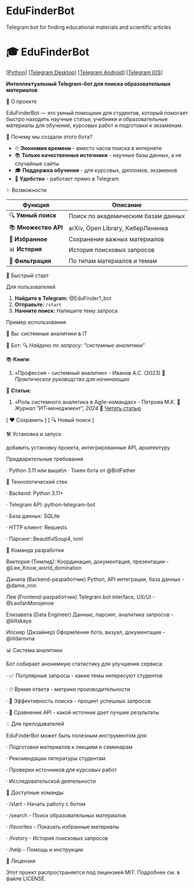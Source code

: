 # EduFinderBot
Telegram bot for finding educational materials and scientific articles
# 🎓 EduFinderBot

[[Python](https://www.python.org/downloads/)]
[[Telegram Desktop](https://desktop.telegram.org/)]
[[Telegram Android](https://telegram.org/android?setln=ru&ysclid=mgzdlmah7o238445997)]
[[Telegram IOS](https://apps.apple.com/ru/app/telegram-messenger/id686449807)]


**Интеллектуальный Telegram-бот для поиска образовательных материалов**

📖 О проекте

EduFinderBot — это умный помощник для студентов, который помогает быстро находить научные статьи, учебники и образовательные материалы для обучения, курсовых работ и подготовки к экзаменам.

🎯 Почему мы создали этого бота?

- ⏱ **Экономия времени** - вместо часов поиска в интернете
- 📚 **Только качественные источники** - научные базы данных, а не случайные сайты
- 🎓 **Поддержка обучения** - для курсовых, дипломов, экзаменов
- 💬 **Удобство** - работает прямо в Telegram

✨ Возможности

| Функция | Описание |
|---------|----------|
| 🔍 **Умный поиск** | Поиск по академическим базам данных |
| 📚 **Множество API** | arXiv, Open Library, КиберЛенинка |
| 💾 **Избранное** | Сохранение важных материалов |
| 📊 **История** | История поисковых запросов |
| 🎯 **Фильтрация** | По типам материалов и темам |

🚀 Быстрый старт

Для пользователей

1. **Найдите в Telegram:** @EduFinder1_bot
2. **Отправьте:** `/start`
3. **Начните поиск:** Напишите тему запроса

Пример использования

👤 Вы: системные аналитики в IT

🤖 Бот: 🔍 *Найдено по запросу: "системные аналитики"*

📚 **Книги:**
1. «Профессия - системный аналитик» - Иванов А.С. (2023)
   📖 _Практическое руководство для начинающих_

📄 **Статьи:**
1. «Роль системного аналитика в Agile-командах» - Петрова М.К.
   🏢 _Журнал "ИТ-менеджмент", 2024_
   🔗 [Читать статью](ссылка)

[ ❤️ Сохранить ] [ 🔍 Новый поиск ]

🛠 Установка и запуск

добавить установку проекта, интегрированные API, архитектуру

Предварительные требования

· Python 3.11 или выше\n
· Токен бота от @BotFather

🔧 Технологический стек

· Backend: Python 3.11+

· Telegram API: python-telegram-bot

· База данных: SQLite

· HTTP клиент: Requests

· Парсинг: BeautifulSoup4, lxml

👥 Команда разработки

Виктория (Тимлид): Координация, документация, презентации - @Lee_Know_world_domination

Данила (Backend-разработчик) Python, API интеграции, база данных - @dame_nnn

Лев (Frontend-разработчик) Telegram bot interface, UX/UI - @LeofanMorojenoe

Елизавета (Data Engineer) Данные, парсинг, аналитика запросов - @bltskaya

Илсияр (Дизайнер) Оформление бота, визуал, документация - @iildarovna

📊 Система аналитики

Бот собирает анонимную статистику для улучшения сервиса:

· 📈 Популярные запросы - какие темы интересуют студентов

· ⏱ Время ответа - метрики производительности

· 🎯 Эффективность поиска - процент успешных запросов

· 🔧 Сравнение API - какой источник дает лучшие результаты

💡 Для преподавателей

EduFinderBot может быть полезным инструментом для:

· Подготовки материалов к лекциям и семинарам

· Рекомендации литературы студентам

· Проверки источников для курсовых работ

· Исследовательской деятельности

📝 Доступные команды

· /start - Начать работу с ботом

· /search - Поиск образовательных материалов

· /favorites - Показать избранные материалы

· /history - История поисковых запросов

· /help - Помощь и инструкции

📄 Лицензия

Этот проект распространяется под лицензией MIT. Подробнее см. в файле LICENSE.